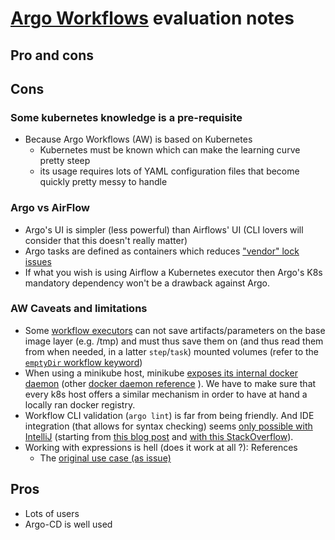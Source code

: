 # [Argo Workflows](https://argoproj.github.io/argo-workflows/) evaluation notes

## Pro and cons

## Cons

### Some kubernetes knowledge is a pre-requisite
- Because Argo Workflows (AW) is based on Kubernetes
  - Kubernetes must be known which can make the learning curve pretty steep  
  - its usage requires lots of YAML configuration files that become quickly
    pretty messy to handle

### Argo vs AirFlow

- Argo's UI is simpler (less powerful) than Airflows' UI (CLI lovers will consider that this doesn't really matter)
- Argo tasks are defined as containers which reduces ["vendor" lock issues](https://youtu.be/oXPgX7G_eow?t=684)
- If what you wish is using Airflow a Kubernetes executor then Argo's K8s mandatory dependency won't be a drawback against Argo.

### AW Caveats and limitations

- Some [workflow executors](https://argoproj.github.io/argo-workflows/workflow-executors/) can not save artifacts/parameters on the base image layer (e.g. /tmp) and must thus save them on (and thus read them from when needed, in a latter `step`/`task`) mounted volumes (refer to the [`emptyDir` workflow keyword](https://argoproj.github.io/argo-workflows/empty-dir/))
- When using a minikube host, minikube [exposes its internal docker daemon](https://stackoverflow.com/questions/42564058/how-to-use-local-docker-images-with-minikube) (other [docker daemon reference](https://stackoverflow.com/questions/52310599/what-does-minikube-docker-env-mean) ).
  We have to make sure that every k8s host offers a similar mechanism in order
  to have at hand a locally ran docker registry.
- Workflow CLI validation (`argo lint`) is far from being friendly. And IDE
  integration (that allows for syntax checking) seems
  [only possible with IntelliJ](https://docs.google.com/document/d/1BCPQx10mq4GO8x6ZRIt1XMONDxcR3OoHdBAEPYP4WiM) (starting from
  [this blog post](https://blog.argoproj.io/argo-workflows-v2-10-d20beeee5df3)
  and [with this StackOverflow](https://stackoverflow.com/questions/63650784/adding-argo-crd-validations-to-vscode)).
- Working with expressions is hell (does it work at all ?):
  References
  - The [original use case (as issue)](https://github.com/argoproj/argo-workflows/issues/4585)

## Pros

- Lots of users
- Argo-CD is well used
